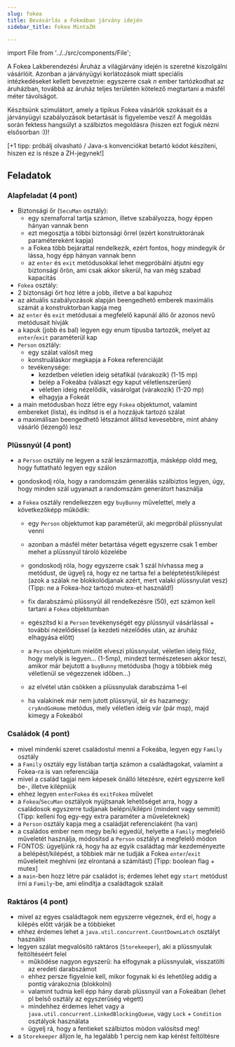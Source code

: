```yaml
---
slug: fokea
title: Bevásárlás a Fokeában járvány idején
sidebar_title: Fokea MintaZH

---
```

import File from '../../src/components/File';

A Fokea Lakberendezési Áruház a világjárvány idején is szeretné kiszolgálni vásárlóit. Azonban a járványügyi korlátozások miatt speciális intézkedéseket kellett bevezetnie: egyszerre csak _n_ ember tartózkodhat az áruházban, továbbá az áruház teljes területén kötelező megtartani a másfél méter távolságot.

Készítsünk szimulátort, amely a tipikus Fokea vásárlók szokásait és a járványügyi szabályozások betartását is figyelembe veszi! A megoldás során fektess hangsúlyt a szálbiztos megoldásra (hiszen ezt fogjuk nézni elsősorban :))!

[+1 tipp: próbálj olvasható / Java-s konvenciókat betartó kódot készíteni, hiszen ez is része a ZH-jegynek!]

## Feladatok

### Alapfeladat (4 pont)

-   Biztonsági őr (`SecuMan` osztály):
    -   egy szemaforral tartja számon, illetve szabályozza, hogy éppen hányan vannak benn
    -   ezt megosztja a többi biztonsági őrrel (ezért konstruktorának paramétereként kapja)
    -   a Fokea több bejárattal rendelkezik, ezért fontos, hogy mindegyik őr lássa, hogy épp hányan vannak benn
    -   az `enter` és `exit` metódusokkal lehet megpróbálni átjutni egy biztonsági őrön, ami csak akkor sikerül, ha van még szabad kapacitás
-   `Fokea` osztály:
-   2 biztonsági őrt hoz létre a jobb, illetve a bal kapuhoz
-   az aktuális szabályozások alapján beengedhető emberek maximális számát a konstruktorban kapja meg
-   az `enter` és `exit` metódusai a megfelelő kapunál álló őr azonos nevű metódusait hívják
-   a kapuk (jobb és bal) legyen egy enum típusba tartozók, melyet az `enter`/`exit` paraméterül kap
-   `Person` osztály:
    -   egy szálat valósít meg
    -   konstruáláskor megkapja a Fokea referenciáját
    -   tevékenysége:
        -   kezdetben véletlen ideig sétafikál (várakozik) (1-15 mp)
        -   belép a Fokeába (választ egy kaput véletlenszerűen)
        -   véletlen ideig nézelődik, vásárolgat (várakozik) (1-20 mp)
        -   elhagyja a Fokeát
-   a main metódusban hozz létre egy `Fokea` objektumot, valamint embereket (lista), és indítsd is el a hozzájuk tartozó szálat
-   a maximálisan beengedhető létszámot állítsd kevesebbre, mint ahány vásárló (lézengő) lesz

<File filename="Main.java" folder="konk/fokea/kettes" lines="L5-L15"/>
<File filename="Fokea.java" folder="konk/fokea/kettes" lines="L4-L27"/>
<File filename="Person.java" folder="konk/fokea/kettes" lines="L7-37"/>
<File filename="SecuMan.java" folder="konk/fokea/kettes" lines="L3-L23"/>
<File filename="Gate.java" folder="konk/fokea/kettes" />


### Plüssnyúl (4 pont)

-   a `Person` osztály ne legyen a szál leszármazottja, másképp oldd meg, hogy futtatható legyen egy szálon
    
-   gondoskodj róla, hogy a randomszám generálás szálbiztos legyen, úgy, hogy minden szál ugyanazt a randomszám generátort használja
    
-   a `Fokea` osztály rendelkezzen egy `buyBunny` művelettel, mely a következőképp működik:
    
    -   egy `Person` objektumot kap paraméterül, aki megpróbál plüssnyulat venni
        
    -   azonban a másfél méter betartása végett egyszerre csak 1 ember mehet a plüssnyúl tároló közelébe
        
    -   gondoskodj róla, hogy egyszerre csak 1 szál hívhassa meg a metódust, de ügyelj rá, hogy ez ne tartsa fel a beléptetést/kilépést (azok a szálak ne blokkolódjanak azért, mert valaki plüssnyulat vesz) (Tipp: ne a Fokea-hoz tartozó mutex-et használd!)
        
    -   fix darabszámú plüssnyúl áll rendelkezésre (50), ezt számon kell tartani a `Fokea` objektumban
        
    -   egészítsd ki a `Person` tevékenységét egy plüssnyúl vásárlással + további nézelődéssel (a kezdeti nézelődés után, az áruház elhagyása előtt)
        
    -   a `Person` objektum mielőtt elveszi plüssnyulat, véletlen ideig filóz, hogy melyik is legyen… (1-5mp), mindezt természetesen akkor teszi, amikor már bejutott a `buyBunny` metódusba (hogy a többiek még véletlenül se végezzenek időben…)
        
    -   az elvétel után csökken a plüssnyulak darabszáma 1-el
        
    -   ha valakinek már nem jutott plüssnyúl, sír és hazamegy: `cryAndGoHome` metódus, mely véletlen ideig vár (pár msp), majd kimegy a Fokeából
        
<File filename="Main.java" folder="konk/fokea/harmas" lines="L5-L15"/>
<File filename="Fokea.java" folder="konk/fokea/harmas" lines="L3-L40"/>
<File filename="Person.java" folder="konk/fokea/harmas" lines="L7-50"/>
<File filename="SecuMan.java" folder="konk/fokea/harmas" lines="L3-L23"/>
<File filename="Gate.java" folder="konk/fokea/harmas" />

### Családok (4 pont)

-   mivel mindenki szeret családostul menni a Fokeába, legyen egy `Family` osztály
-   a `Family` osztály egy listában tartja számon a családtagokat, valamint a Fokea-ra is van referenciája
-   mivel a család tagjai nem képesek önálló létezésre, ezért egyszerre kell be-, illetve kilépniük
-   ehhez legyen `enterFokea` és `exitFokea` művelet
-   a `Fokea`/`SecuMan` osztályok nyújtsanak lehetőséget arra, hogy a családosok egyszerre tudjanak belépni/kilépni (mindent vagy semmit) (Tipp: kelleni fog egy-egy extra paraméter a műveleteknek)
-   a `Person` osztály kapja meg a családját referenciaként (ha van)
-   a családos ember nem megy be/ki egyedül, helyette a `Family` megfelelő műveletét használja, módosítsd a `Person` osztályt a megfelelő módon
-   FONTOS: ügyeljünk rá, hogy ha az egyik családtag már kezdeményezte a belépést/kilépést, a többiek már ne tudják a Fokea `enter`/`exit` műveleteit meghívni (ez elrontaná a számítást) [Tipp: boolean flag + mutex]
-   a `main`-ben hozz létre pár családot is; érdemes lehet egy `start` metódust írni a `Family`-be, ami elindítja a családtagok szálait

<File filename="Main.java" folder="konk/fokea/negyes" lines="L4-L26"/>
<File filename="Fokea.java" folder="konk/fokea/negyes" lines="L3-L40"/>
<File filename="Person.java" folder="konk/fokea/negyes" lines="L3-67"/>
<File filename="Family.java" folder="konk/fokea/negyes" lines="L4-L36"/>
<File filename="SecuMan.java" folder="konk/fokea/negyes" lines="L3-L22"/>
<File filename="Gate.java" folder="konk/fokea/negyes" />

### Raktáros (4 pont)

-   mivel az egyes családtagok nem egyszerre végeznek, érd el, hogy a kilépés előtt várják be a többieket
-   ehhez érdemes lehet a `java.util.concurrent.CountDownLatch` osztályt használni
-   legyen szálat megvalósító raktáros (`Storekeeper`), aki a plüssnyulak feltöltéséért felel
    -   működése nagyon egyszerű: ha elfogynak a plüssnyulak, visszatölti az eredeti darabszámot
    -   ehhez persze figyelnie kell, mikor fogynak ki és lehetőleg addig a pontig várakoznia (blokkolni)
    -   valamint tudnia kell épp hány darab plüssnyúl van a Fokeában (lehet pl belső osztály az egyszerűség végett)
    -   mindehhez érdemes lehet vagy a `java.util.concurrent.LinkedBlockingQueue`, vagy `Lock` + `Condition` osztályok használata
    -   ügyelj rá, hogy a fentieket szálbiztos módon valósítsd meg!
-   a `Storekeeper` álljon le, ha legalább 1 percig nem kap kérést feltöltésre

<File filename="Main.java" folder="konk/fokea/otos" lines="L4-L26"/>
<File filename="Fokea.java" folder="konk/fokea/otos" lines="L7-L95"/>
<File filename="Person.java" folder="konk/fokea/otos" lines="L3-67"/>
<File filename="Family.java" folder="konk/fokea/otos" lines="L5-L51"/>
<File filename="SecuMan.java" folder="konk/fokea/otos" lines="L3-L22"/>
<File filename="Gate.java" folder="konk/fokea/otos" />

<!--stackedit_data:
eyJoaXN0b3J5IjpbLTE2Mjc4NDM1MzEsLTEwNjAyNDU4MDddfQ
==
-->